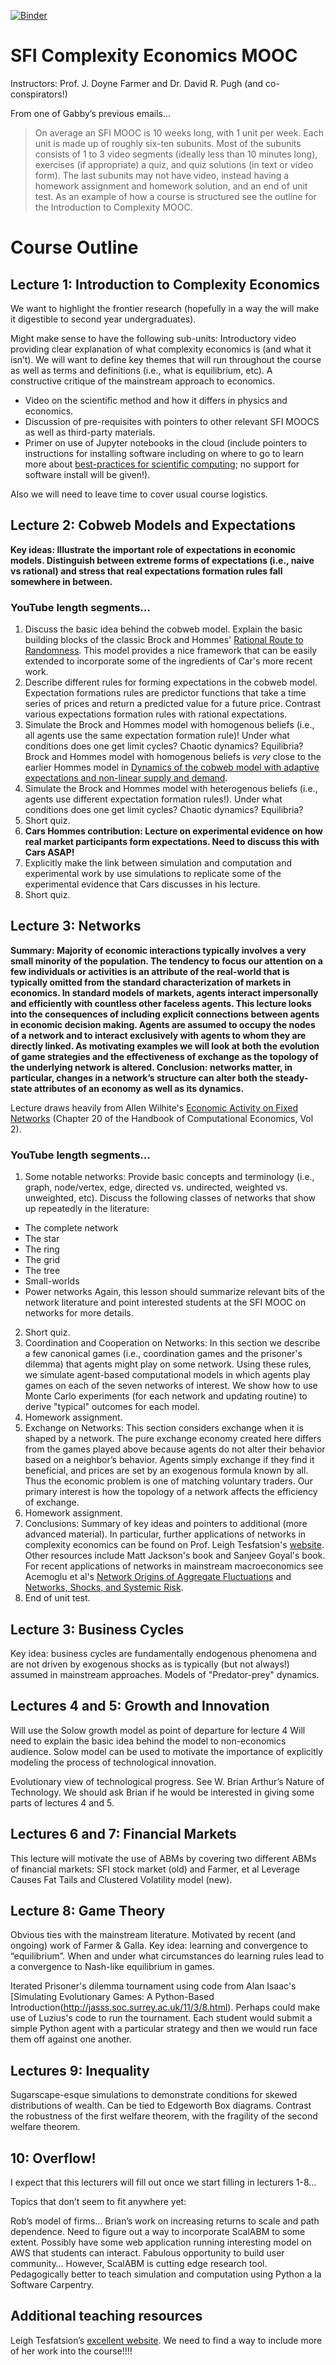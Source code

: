 ﻿[![Binder](http://mybinder.org/badge.svg)](http://mybinder.org/repo/davidrpugh/sfi-complexity-mooc)

# SFI Complexity Economics MOOC

Instructors: Prof. J. Doyne Farmer and Dr. David R. Pugh (and co-conspirators!)

From one of Gabby’s previous emails…

> On average an SFI MOOC is 10 weeks long, with 1 unit per week.  Each unit is made up of roughly six-ten subunits.  Most of the subunits consists of 1 to 3 video segments (ideally less than 10 minutes long), exercises (if appropriate) a quiz, and quiz solutions (in text or video form).  The last subunits may not have video, instead having a homework assignment and homework solution, and an end of unit test. As an example of how a course is structured see the outline for the Introduction to Complexity MOOC.

# Course Outline

## Lecture 1: Introduction to Complexity Economics
We want to highlight the frontier research (hopefully in a way the will make it digestible to second year undergraduates).

Might make sense to have the following sub-units:
Introductory video providing clear explanation of what complexity economics is (and what it isn’t). We will want to define key themes that will run throughout the course as well as terms and definitions (i.e., what is equilibrium, etc).  A constructive critique of the mainstream approach to economics.

* Video on the scientific method and how it differs in physics and economics.
* Discussion of pre-requisites with pointers to other relevant SFI MOOCS as well as third-party materials.
* Primer on use of Jupyter notebooks in the cloud (include pointers to instructions for installing software including on where to go to learn more about [best-practices for scientific computing](http://journals.plos.org/plosbiology/article?id=10.1371/journal.pbio.1001745); no support for software install will be given!).

Also we will need to leave time to cover usual course logistics.

## Lecture 2: Cobweb Models and Expectations
**Key ideas: Illustrate the important role of expectations in economic models. Distinguish between extreme forms of expectations (i.e., naive vs rational) and stress that real expectations formation rules fall somewhere in between.**

### YouTube length segments...

1. Discuss the basic idea behind the cobweb model. Explain the basic building blocks of the classic Brock and Hommes' [Rational Route to Randomness](http://www.ssc.wisc.edu/~wbrock/rp457a.pdf). This model provides a nice framework that can be easily extended to incorporate some of the ingredients of Car's more recent work.
2. Describe different rules for forming expectations in the cobweb model.  Expectation formations rules are predictor functions that take a time series of prices and return a predicted value for a future price.  Contrast various expectations formation rules with rational expectations.
3. Simulate the Brock and Hommes model with homogenous beliefs (i.e., all agents use the same expectation formation rule)! Under what conditions does one get limit cycles? Chaotic dynamics? Equilibria? Brock and Hommes model with homogenous beliefs is *very* close to the earlier Hommes model in [Dynamics of the cobweb model with adaptive expectations and non-linear supply and demand](http://www.parisschoolofeconomics.eu/docs/guesnerie-roger/hommes94.pdf).
4. Simulate the Brock and Hommes model with heterogenous beliefs (i.e., agents use different expectation formation rules!). Under what conditions does one get limit cycles? Chaotic dynamics? Equilibria?
5. Short quiz.
6. **Cars Hommes contribution: Lecture on experimental evidence on how real market participants form expectations.  Need to discuss this with Cars ASAP!**
7. Explicitly make the link between simulation and computation and experimental work by use simulations to replicate some of the experimental evidence that Cars discusses in his lecture.
8. Short quiz.

## Lecture 3: Networks
**Summary: Majority of economic interactions typically involves a very small minority of the population. The tendency to focus our attention on a few individuals or activities is an attribute of the real-world that is typically omitted from the standard characterization of markets in economics. In standard models of markets, agents interact impersonally and efficiently with
countless other faceless agents. This lecture looks into the consequences of including explicit connections between agents in economic decision making. Agents are assumed to occupy the nodes of a network and to interact exclusively with agents to whom they are directly linked. As motivating examples we will look at both the evolution of game strategies and the effectiveness of exchange as the topology of the underlying network is altered. Conclusion: networks matter, in particular, changes in a network’s structure can alter both the steady-state attributes of an economy as well as its dynamics.**

Lecture draws heavily from Allen Wilhite's [Economic Activity on Fixed Networks](http://www.sciencedirect.com/science/article/pii/S1574002105020204) (Chapter 20 of the Handbook of Computational Economics, Vol 2).

### YouTube length segments...

1. Some notable networks: Provide basic concepts and terminology (i.e., graph, node/vertex, edge, directed vs. undirected, weighted vs. unweighted, etc). Discuss the following classes of networks that show up repeatedly in the literature:
  * The complete network
  * The star
  * The ring
  * The grid
  * The tree
  * Small-worlds
  * Power networks
Again, this lesson should summarize relevant bits of the network literature and point interested students at the SFI MOOC on networks for more details.
2. Short quiz.
3. Coordination and Cooperation on Networks: In this section we describe a few canonical games (i.e., coordination games and the prisoner's dilemma) that agents might play on some network.  Using these rules, we simulate agent-based computational models in which agents play games on each of the seven networks of interest. We show how to use Monte Carlo experiments (for each network and updating routine) to derive "typical" outcomes for each model.
3. Homework assignment.
4. Exchange on Networks: This section considers exchange when it is shaped
by a network. The pure exchange economy created here differs from
the games played above because agents do not alter their behavior based on a neighbor’s behavior. Agents simply exchange if they find it beneficial, and prices are set by an exogenous formula known by all. Thus the economic problem is one of matching voluntary traders. Our primary interest is how the topology of a network affects the efficiency of exchange.
5. Homework assignment.  
6. Conclusions: Summary of key ideas and pointers to additional (more advanced material). In particular, further applications of networks in complexity economics can be found on Prof. Leigh Tesfatsion's [website](http://www2.econ.iastate.edu/tesfatsi/anetwork.htm). Other resources include Matt Jackson's book and Sanjeev Goyal's book. For recent applications of networks in mainstream macroeconomics see Acemoglu et al's [Network Origins of Aggregate Fluctuations](http://economics.mit.edu/files/8135) and [Networks, Shocks, and Systemic Risk](http://economics.mit.edu/files/10423).
7. End of unit test.

## Lecture 3: Business Cycles
Key idea: business cycles are fundamentally endogenous phenomena and are not driven by exogenous shocks as is typically (but not always!) assumed in mainstream approaches.  Models of "Predator-prey" dynamics.

## Lectures 4 and 5: Growth and Innovation
Will use the Solow growth model as point of departure for lecture 4  Will need to explain the basic idea behind the model to non-economics audience. Solow model can be used to motivate the importance of explicitly modeling the process of technological innovation.

Evolutionary view of technological progress. See W. Brian Arthur’s Nature of Technology.  We should ask Brian if he would be interested in giving some parts of lectures 4 and 5.

## Lectures 6 and 7: Financial Markets
This lecture will motivate the use of ABMs by covering two different ABMs of financial markets: SFI stock market (old) and Farmer, et al Leverage Causes Fat Tails and Clustered Volatility model (new).

## Lecture 8: Game Theory
Obvious ties with the mainstream literature.  Motivated by recent (and ongoing) work of Farmer & Galla.  Key idea: learning and convergence to “equilibrium”. When and under what circumstances do learning rules lead to a convergence to Nash-like equilibrium in games.

Iterated Prisoner's dilemma tournament using code from Alan Isaac's [Simulating Evolutionary Games: A Python-Based Introduction(http://jasss.soc.surrey.ac.uk/11/3/8.html).  Perhaps could make use of Luzius's code to run the tournament.  Each student would submit a simple Python agent with a particular strategy and then we would run face them off against one another.

## Lectures 9: Inequality
Sugarscape-esque simulations to demonstrate conditions for skewed distributions of wealth.  Can be tied to Edgeworth Box diagrams.  Contrast the robustness of the first welfare theorem, with the fragility of the second welfare theorem.

## 10: Overflow!
I expect that this lecturers will fill out once we start filling in lecturers 1-8…

Topics that don’t seem to fit anywhere yet:

Rob’s model of firms…
Brian’s work on increasing returns to scale and path dependence.
Need to figure out a way to incorporate ScalABM to some extent. Possibly have some web application running interesting model on AWS that students can interact. Fabulous opportunity to build user community…
However, ScalABM is cutting edge research tool.  Pedagogically better to teach simulation and computation using Python a la Software Carpentry.  

## Additional teaching resources
Leigh Tesfatsion’s [excellent website](http://www2.econ.iastate.edu/tesfatsi/ace.htm).  We need to find a way to include more of her work into the course!!!!
